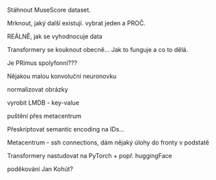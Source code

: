 Stáhnout MuseScore dataset.

Mrknout, jaký další existují. vybrat jeden a PROČ.

REÁLNĚ, jak se vyhodnocuje data

Transformery se kouknout obecně... Jak to funguje a co to dělá.



Je PRimus spolyfonní???

Nějakou malou konvoluční neuronovku

normalizovat obrázky

vyrobit LMDB - key-value

puštění přes metacentrum

Přeskriptovat semantic encoding na IDs...

Metacentrum - ssh connections, dám nějaký úlohy do fronty v podstatě

Transformery nastudovat na PyTorch + popř. huggingFace 




poděkování Jan Kohút?
